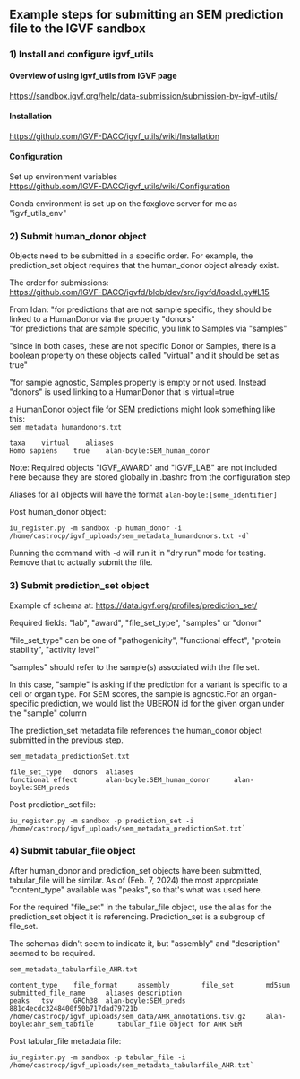 ## Example steps for submitting an SEM prediction file to the IGVF sandbox

### 1) Install and configure igvf_utils

#### Overview of using igvf_utils from IGVF page
<https://sandbox.igvf.org/help/data-submission/submission-by-igvf-utils/>  

#### Installation
<https://github.com/IGVF-DACC/igvf_utils/wiki/Installation>

#### Configuration
Set up environment variables  
<https://github.com/IGVF-DACC/igvf_utils/wiki/Configuration>  

Conda environment is set up on the foxglove server for me as "igvf_utils_env"

### 2) Submit human_donor object  
Objects need to be submitted in a specific order. For example, the prediction_set object requires that the human_donor object already exist.  

The order for submissions:  
<https://github.com/IGVF-DACC/igvfd/blob/dev/src/igvfd/loadxl.py#L15>  

From Idan: "for predictions that are not sample specific, they should be linked to a HumanDonor via the property "donors"  
"for predictions that are sample specific, you link to Samples via "samples"  

"since in both cases, these are not specific Donor or Samples, there is a boolean property on these objects called "virtual" and it should be set as true"  

"for sample agnostic, Samples property is empty or not used. Instead "donors" is used linking to a HumanDonor that is virtual=true  

a HumanDonor object file for SEM predictions might look something like this:  
`sem_metadata_humandonors.txt`  
```
taxa	virtual    aliases
Homo sapiens	true	alan-boyle:SEM_human_donor
```  
Note: Required objects "IGVF_AWARD" and "IGVF_LAB" are not included here because they are stored globally in .bashrc from the configuration step

Aliases for all objects will have the format `alan-boyle:[some_identifier]`  

Post human_donor object:  
```
iu_register.py -m sandbox -p human_donor -i /home/castrocp/igvf_uploads/sem_metadata_humandonors.txt -d`  
```

Running the command with `-d` will run it in "dry run" mode for testing. Remove that to actually submit the file.


### 3) Submit prediction_set object
Example of schema at: <https://data.igvf.org/profiles/prediction_set/>  

Required fields: "lab", "award", "file_set_type", "samples" or "donor"  

"file_set_type" can be one of "pathogenicity", "functional effect", "protein stability", "activity level"  

"samples" should refer to the sample(s) associated with the file set.  

In this case, "sample" is asking if the prediction for a variant is specific to a cell or organ type. For SEM scores, the sample is agnostic.For an organ-specific prediction, we would list the UBERON id for the given organ under the "sample" column  

The prediction_set metadata file references the human_donor object submitted in the previous step.  

`sem_metadata_predictionSet.txt`  
```
file_set_type   donors  aliases
functional effect       alan-boyle:SEM_human_donor      alan-boyle:SEM_preds
```

Post prediction_set file:  
```
iu_register.py -m sandbox -p prediction_set -i /home/castrocp/igvf_uploads/sem_metadata_predictionSet.txt`  
```

### 4) Submit tabular_file object
After human_donor and prediction_set objects have been submitted, tabular_file will be similar.
As of (Feb. 7, 2024) the most appropriate "content_type" available was "peaks", so that's what was used here.  

For the required "file_set" in the tabular_file object, use the alias for the prediction_set object it is referencing. Prediction_set is a subgroup of file_set.  

The schemas didn't seem to indicate it, but "assembly" and "description" seemed to be required.  

`sem_metadata_tabularfile_AHR.txt`  
```
content_type    file_format     assembly        file_set        md5sum  submitted_file_name     aliases description
peaks   tsv     GRCh38  alan-boyle:SEM_preds    881c4ecdc3248400f50b717dad79721b        /home/castrocp/igvf_uploads/sem_data/AHR_annotations.tsv.gz     alan-boyle:ahr_sem_tabfile      tabular_file object for AHR SEM
```

Post tabular_file metadata file:  
```
iu_register.py -m sandbox -p tabular_file -i /home/castrocp/igvf_uploads/sem_metadata_tabularfile_AHR.txt`  
```









